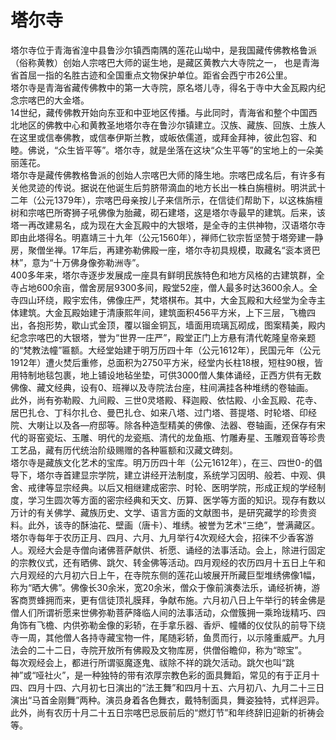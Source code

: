 # 塔尔寺  
塔尔寺位于青海省湟中县鲁沙尔镇西南隅的莲花山坳中，是我国藏传佛教格鲁派（俗称黄教）创始人宗喀巴大师的诞生地，是藏区黄教六大寺院之一， 也是青海省首屈一指的名胜古迹和全国重点文物保护单位。距省会西宁市26公里。  
塔尔寺是青海省藏传佛教中的第一大寺院，原名塔儿寺，得名于寺中大金瓦殿内纪念宗喀巴的大金塔。  
14世纪，藏传佛教开始向东亚和中亚地区传播。与此同时，青海省和整个中国西北地区的佛教中心和黄教圣地塔尔寺在鲁沙尔镇建立。汉族、藏族、回族、土族人在这里或信奉佛教，或信奉伊斯兰教，或皈依儒道，或拜金拜神，彼此包容、和睦。佛说，“众生皆平等”。塔尔寺，就是坐落在这块“众生平等”的宝地上的一朵美丽莲花。  
塔尔寺是藏传佛教格鲁派的创始人宗喀巴大师的降生地。宗喀巴成名后，有许多有关他灵迹的传说。据说在他诞生后剪脐带滴血的地方长出一株白旃檀树。明洪武十二年（公元1379年），宗喀巴母亲按儿子来信所示，在信徒们帮助下，以这株旃檀树和宗喀巴所寄狮子吼佛像为胎藏，砌石建塔，这是塔尔寺最早的建筑。后来，该塔一再改建易名，成为现在大金瓦殿中的大银塔，是全寺的主供神物，汉语塔尔寺即由此塔得名。明嘉靖三十九年（公元1560年），禅师仁钦宗哲坚赞于塔旁建一静房，聚僧坐禅。17年后，再建弥勒佛殿一座，塔尔寺初具规模，取藏名“衮本贤巴林”，意为“十万佛身像弥勒洲寺”。  
400多年来，塔尔寺逐步发展成一座具有鲜明民族特色和地方风格的古建筑群，全寺占地600余亩，僧舍房层9300多间，殿堂52座，僧人最多时达3600余人。全寺四山环绕，殿宇宏伟，佛像庄严，梵塔棋布。其中，大金瓦殿和大经堂为全寺主体建筑。大金瓦殿始建于清康熙年间，建筑面积456平方米，上下三层，飞檐四出，各抱形势，歇山式金顶，覆以镏金铜瓦，墙面用琉璃瓦砌成，图案精美，殿内纪念宗喀巴的大银塔，誉为“世界一庄严”，殿堂正门上方悬有清代乾隆皇帝亲题的“梵教法幢”匾额。大经堂始建于明万历四十年（公元1612年），民国元年（公元1912年）遭火焚后重修，总面积为2750平方米，经堂内长柱18根，短柱90根，皆用特制地毯包裹，地上铺设地毡坐垫，可供3000僧人集体诵经，正西方供有无数佛像、藏文经典，设有0、班禅以及寺院法台座，柱间满挂各种堆绣的卷轴画。  
此外，尚有弥勒殿、九间殿、三世0灵塔殿、释迦殿、依怙殿、小金瓦殿、花寺、居巴扎仓、丁科尔扎仓、曼巴扎仓、如来八塔、过门塔、菩提塔、时轮塔、印经院、大喇让以及各—府邸等。除各种造型精美的佛像、法器、卷轴画，还保存有宋代的哥窑瓷坛、玉雕、明代的龙瓷瓶、清代的龙鱼瓶、竹雕寿星、玉雕观音等珍贵工艺品，藏有历代统治阶级赐赠的各种匾额和汉藏文碑刻。  
塔尔寺是藏族文化艺术的宝库。明万历四十年（公元1612年），在三、四世0-的倡导下，塔尔寺首建显宗学院，建立讲经开法制度，系统学习因明、般若、中观、俱舍、戒律等显宗经典。以后又相继建成密宗、时轮、医明学院，形成正规的学经制度，学习生圆次等方面的密宗经典和天文、历算、医学等方面的知识。现存有数以万计的有关佛学、藏族历史、文学、语言方面的文献图书，是研究藏学的珍贵资料。此外，该寺的酥油花、壁画（唐卡）、堆绣。被誉为艺术“三绝”，誉满藏区。  
塔尔寺每年于农历正月、四月、六月、九月举行4次观经大会，招徕不少香客游人。观经大会是寺僧向诸佛菩萨献供、祈愿、诵经的法事活动。会上，除进行固定的宗教仪式，还有晒佛、跳欠、转金佛等活动。四月观经的农历四月十五日上午和六月观经的六月初六日上午，在寺院东侧的莲花山坡展开所藏巨型堆绣佛像1幅，称为“晒大佛”。佛像长30余米，宽20余米，僧众于像前演奏法乐，诵经祈祷，游客商贾蜂拥而来，更有信徒顶礼膜拜，争献布施。六月初八日上午举行的转金佛是僧人们所谓祈愿来世佛弥勒菩萨降临人间的法事活动，众僧簇拥一乘玲珑精巧、四角饰有飞檐、内供弥勒金像的彩轿，在手拿乐器、香炉、幢幡的仪仗队的前导下绕寺一周，其他僧人各持寺藏宝物一件，尾随彩轿，鱼贯而行，以示隆重威严。九月法会的二十二日，寺院开放所有佛殿及文物库房，供僧俗瞻仰，称为“晾宝”。  
每次观经会上，都进行所谓驱魔逐鬼、祓除不祥的跳欠活动。跳欠也叫“跳神”或“哑社火”，是一种独特的带有浓厚宗教色彩的面具舞蹈，常见的有于正月十四、四月十四、六月初七日演出的“法王舞”和四月十五、六月初八、九月二十三日演出“马首金刚舞”两种。演员身着各色舞衣，戴特制面具，舞姿独特，式样迥异。此外，尚有农历十月二十五日宗喀巴忌辰前后的“燃灯节”和年终辞旧迎新的祈祷会等。  
